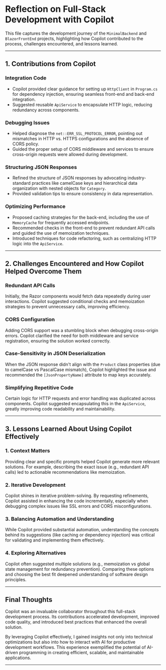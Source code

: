 # Reflection on Full-Stack Development with Copilot

This file captures the development journey of the `MinimalBackend` and `BlazorFrontEnd` projects, highlighting how Copilot contributed to the process, challenges encountered, and lessons learned.

---

## 1. Contributions from Copilot

### Integration Code

- Copilot provided clear guidance for setting up `HttpClient` in `Program.cs` for dependency injection, ensuring seamless front-end and back-end integration.
- Suggested reusable `ApiService` to encapsulate HTTP logic, reducing redundancy across components.

### Debugging Issues

- Helped diagnose the `net::ERR_SSL_PROTOCOL_ERROR`, pointing out mismatches in HTTP vs. HTTPS configurations and the absence of CORS policy.
- Guided the proper setup of CORS middleware and services to ensure cross-origin requests were allowed during development.

### Structuring JSON Responses

- Refined the structure of JSON responses by advocating industry-standard practices like camelCase keys and hierarchical data organization with nested objects for `Category`.
- Provided validation tips to ensure consistency in data representation.

### Optimizing Performance

- Proposed caching strategies for the back-end, including the use of `MemoryCache` for frequently accessed endpoints.
- Recommended checks in the front-end to prevent redundant API calls and guided the use of memoization techniques.
- Introduced techniques for code refactoring, such as centralizing HTTP logic into the `ApiService`.

---

## 2. Challenges Encountered and How Copilot Helped Overcome Them

### Redundant API Calls

Initially, the Razor components would fetch data repeatedly during user interactions. Copilot suggested conditional checks and memoization strategies to prevent unnecessary calls, improving efficiency.

### CORS Configuration

Adding CORS support was a stumbling block when debugging cross-origin errors. Copilot clarified the need for both middleware and service registration, ensuring the solution worked correctly.

### Case-Sensitivity in JSON Deserialization

When the JSON response didn't align with the `Product` class properties (due to camelCase vs PascalCase mismatch), Copilot highlighted the issue and recommended the `[JsonPropertyName]` attribute to map keys accurately.

### Simplifying Repetitive Code

Certain logic for HTTP requests and error handling was duplicated across components. Copilot suggested encapsulating this in the `ApiService`, greatly improving code readability and maintainability.

---

## 3. Lessons Learned About Using Copilot Effectively

### 1. Context Matters

Providing clear and specific prompts helped Copilot generate more relevant solutions. For example, describing the exact issue (e.g., redundant API calls) led to actionable recommendations like memoization.

### 2. Iterative Development

Copilot shines in iterative problem-solving. By requesting refinements, Copilot assisted in enhancing the code incrementally, especially when debugging complex issues like SSL errors and CORS misconfigurations.

### 3. Balancing Automation and Understanding

While Copilot provided substantial automation, understanding the concepts behind its suggestions (like caching or dependency injection) was critical for validating and implementing them effectively.

### 4. Exploring Alternatives

Copilot often suggested multiple solutions (e.g., memoization vs global state management for redundancy prevention). Comparing these options and choosing the best fit deepened understanding of software design principles.

---

## Final Thoughts

Copilot was an invaluable collaborator throughout this full-stack development process. Its contributions accelerated development, improved code quality, and introduced best practices that enhanced the overall solution.

By leveraging Copilot effectively, I gained insights not only into technical optimizations but also into how to interact with AI for productive development workflows. This experience exemplified the potential of AI-driven programming in creating efficient, scalable, and maintainable applications.

---
